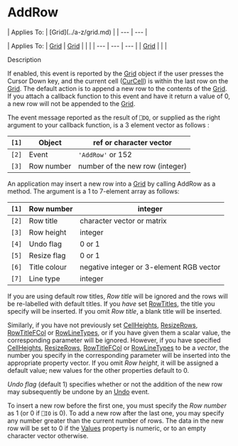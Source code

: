 



<h1 class="heading"><span class="name">AddRow</span></h1>
| Applies To: | [Grid](../a-z/grid.md) |
| --- | ---  |

| Applies To: | [Grid](../a-z/grid.md) | [Grid](../a-z/grid.md) |  |  |
| --- | --- | ---  |
| [Grid](../a-z/grid.md) |  |  |


Description


If enabled, this event is reported by the [Grid](../a-z/grid.md) object if the user presses the Cursor Down key, and the current cell ([CurCell](../a-z/curcell.md))
is within the last row on the [Grid](../a-z/grid.md). The default
action is to append a new row to the contents of the [Grid](../a-z/grid.md).
If you attach a callback function to this event and have it return a value of 0,
a new row will not be appended to the [Grid](../a-z/grid.md).


The event message reported as the result of `⎕DQ`,
or supplied as the right argument to your callback function, is a 3 element
vector as follows :

| `[1]` | Object | ref or character vector |
| --- | --- | ---  |
| `[2]` | Event | `'AddRow'` or 152 |
| `[3]` | Row number | number of the new row (integer) |


An application may insert a new row into a [Grid](../a-z/grid.md) by calling AddRow as a method. The argument is a 1 to 7-element array as follows:

| `[1]` | Row number | integer |
| --- | --- | ---  |
| `[2]` | Row title | character vector or matrix |
| `[3]` | Row height | integer |
| `[4]` | Undo flag | 0 or 1 |
| `[5]` | Resize flag | 0 or 1 |
| `[6]` | Title colour | negative integer or 3-element RGB vector |
| `[7]` | Line type | integer |





If you are using default row titles, *Row title* will be ignored and the
rows will be re-labelled with default titles. If you *have* set [RowTitles](../a-z/rowtitles.md),
the title you specify will be inserted. If you omit *Row title*, a blank
title will be inserted.


Similarly, if you have not previously set [CellHeights](../a-z/cellheights.md),
[ResizeRows](../a-z/resizerows.md), [RowTitleFCol](../a-z/rowtitlefcol.md) or [RowLineTypes](../a-z/rowlinetypes.md), or if you have given
them a scalar value, the corresponding parameter will be ignored. However, if
you have specified [CellHeights](../a-z/cellheights.md), [ResizeRows](../a-z/resizerows.md),
[RowTitleFCol](../a-z/rowtitlefcol.md) or [RowLineTypes](../a-z/rowlinetypes.md) to be a *vector*, the number you specify in the corresponding parameter
will be inserted into the appropriate property vector. If you omit *Row height*,
it will be assigned a default value; new values for the other properties default
to 0.


*Undo flag* (default 1) specifies whether or not the addition of the new
row may subsequently be undone by an [Undo](../a-z/undo.md) event.


To insert a new row before the first one, you must specify the *Row number* as 1 (or 0 if `⎕IO` is 0). To add a new row
after the last one, you may specify any number greater than the current number
of rows. The data in the new row will be set to 0 if the [Values](../a-z/values.md) property is numeric, or to an empty character vector otherwise.


